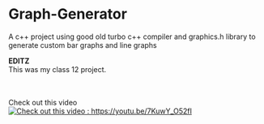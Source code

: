 # Graph-Generator
A c++ project using good old turbo c++ compiler and graphics.h library to generate custom bar graphs and line graphs


<b>EDITZ</b>
<br>
This was my class 12 project. 

<br><br>
Check out this video <br>
[![Check out this video : https://youtu.be/7KuwY_O52fI ](https://i.ytimg.com/vi/7KuwY_O52fI/hqdefault.jpg?sqp=-oaymwEXCPYBEIoBSFryq4qpAwkIARUAAIhCGAE=&rs=AOn4CLDtcOVBxrP8YqXoGWlPIL-STrVcuA)](https://www.youtube.com/watch?v=7KuwY_O52fI)

